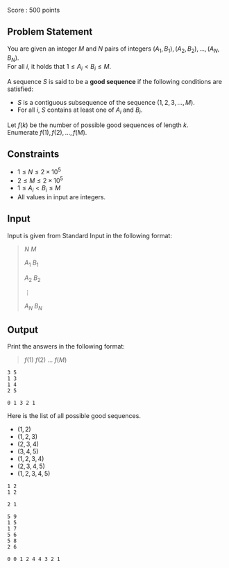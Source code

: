 Score : $500$ points

## Problem Statement

You are given an integer $M$ and $N$ pairs of integers $(A_1, B_1), (A_2, B_2), \dots, (A_N, B_N)$.<br>
For all $i$, it holds that $1 \leq A_i \lt B_i \leq M$.

A sequence $S$ is said to be a **good sequence** if the following conditions are satisfied:

- $S$ is a contiguous subsequence of the sequence $(1,2,3,..., M)$.
- For all $i$, $S$ contains at least one of $A_i$ and $B_i$.

Let $f(k)$ be the number of possible good sequences of length $k$.<br>
Enumerate $f(1), f(2), \dots, f(M)$.

## Constraints

- $1 \leq N \leq 2 \times 10^5$
- $2 \leq M \leq 2 \times 10^5$
- $1 \leq A_i \lt B_i \leq M$
- All values in input are integers.

## Input

Input is given from Standard Input in the following format:

> $N$ $M$
> 
> $A_1$ $B_1$
> 
> $A_2$ $B_2$
> 
> $\vdots$
> 
> $A_N$ $B_N$

## Output

Print the answers in the following format:

> $f(1)$ $f(2)$ $\dots$ $f(M)$

```input1
3 5
1 3
1 4
2 5
```

```output1
0 1 3 2 1
```

Here is the list of all possible good sequences.

- $(1,2)$
- $(1,2,3)$
- $(2,3,4)$
- $(3,4,5)$
- $(1,2,3,4)$
- $(2,3,4,5)$
- $(1,2,3,4,5)$

```input2
1 2
1 2
```

```output2
2 1
```

```input3
5 9
1 5
1 7
5 6
5 8
2 6
```

```output3
0 0 1 2 4 4 3 2 1
```